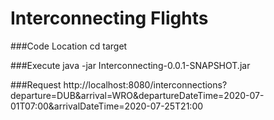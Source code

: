 # Interconnecting Flights

###Code Location
cd target

###Execute
java -jar Interconnecting-0.0.1-SNAPSHOT.jar

###Request
http://localhost:8080/interconnections?departure=DUB&arrival=WRO&departureDateTime=2020-07-01T07:00&arrivalDateTime=2020-07-25T21:00